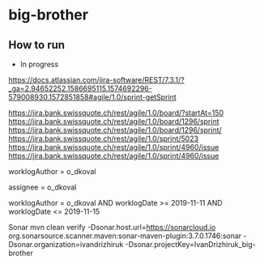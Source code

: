 # big-brother

## How to run

* In progress

https://docs.atlassian.com/jira-software/REST/7.3.1/?_ga=2.94652252.1586695115.1574692296-579008930.1572851858#agile/1.0/sprint-getSprint


https://jira.bank.swissquote.ch/rest/agile/1.0/board/?startAt=150
https://jira.bank.swissquote.ch/rest/agile/1.0/board/1296/sprint
https://jira.bank.swissquote.ch/rest/agile/1.0/board/1296/sprint/
https://jira.bank.swissquote.ch/rest/agile/1.0/sprint/5023
https://jira.bank.swissquote.ch/rest/agile/1.0/sprint/4960/issue
https://jira.bank.swissquote.ch/rest/agile/1.0/sprint/4960/issue


worklogAuthor = o_dkoval 

assignee = o_dkoval 

worklogAuthor = o_dkoval AND  worklogDate >=  2019-11-11 AND  worklogDate <= 2019-11-15


Sonar
mvn clean verify -Dsonar.host.url=https://sonarcloud.io org.sonarsource.scanner.maven:sonar-maven-plugin:3.7.0.1746:sonar -Dsonar.organization=ivandrizhiruk -Dsonar.projectKey=IvanDrizhiruk_big-brother
